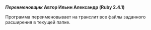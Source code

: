 ***Переименовщик***
**Автор Ильин Александр (Ruby 2.4.1)**

Программа переименовывает на транслит все файлы заданного расширения в текущей папке. 